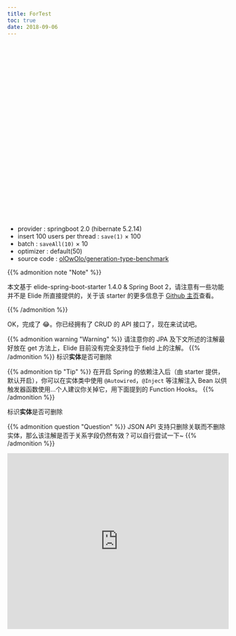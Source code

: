```yaml
---
title: ForTest
toc: true
date: 2018-09-06
---
```

<script src="https://cdn.jsdelivr.net/npm/echarts@4.0.4/dist/echarts.common.min.js" integrity="sha256-CRtw4pUXzFosdt4rnjf2ZPyVHH48Rsd5ddXe6jZ6iPM=" crossorigin="anonymous"></script>
<div id="benchmark-chart" style="width: 100%;height: 400px;margin: auto;"></div>
<script>
var benchmarkChart = echarts.init(document.getElementById('benchmark-chart'));
var serial = {
  type: 'bar'
};
var option = {
  legend: {selected: {}},
  tooltip: {},
  dataset: {
    dimensions: ['ops', 'identity', 'identity+batch', 'sequence', 'sequence+optimizer', 'sequence+batch', 'sequence+optimizer+batch', 'table', 'table+optimizer', 'table+batch', 'table+optimizer+batch'],
    source: [
      {ops: '1 thread', 'identity': 280, 'identity+batch': 105, 'sequence': 354, 'sequence+optimizer': 294, 'sequence+batch': 104, 'sequence+optimizer+batch': 44, 'table': 650, 'table+optimizer': 295, 'table+batch': 361, 'table+optimizer+batch': 49},
      {ops: '2 threads', 'identity': 369, 'identity+batch': 143, 'sequence': 476, 'sequence+optimizer': 403, 'sequence+batch': 164, 'sequence+optimizer+batch': 71, 'table': 833, 'table+optimizer': 408, 'table+batch': 576, 'table+optimizer+batch': 85},
      {ops: '4 threads', 'identity': 548, 'identity+batch': 218, 'sequence': 670, 'sequence+optimizer': 537, 'sequence+batch': 204, 'sequence+optimizer+batch': 95, 'table': 1454, 'table+optimizer': 547, 'table+batch': 1101, 'table+optimizer+batch': 101},
      {ops: '8 threads', 'identity': 607, 'identity+batch': 274, 'sequence': 767, 'sequence+optimizer': 633, 'sequence+batch': 252, 'sequence+optimizer+batch': 123, 'table': 4260, 'table+optimizer': 643, 'table+batch': 2409, 'table+optimizer+batch': 138},
      {ops: '16 threads', 'identity': 805, 'identity+batch': 404, 'sequence': 1084, 'sequence+optimizer': 858, 'sequence+batch': 417, 'sequence+optimizer+batch': 193, 'table': 6573, 'table+optimizer': 936, 'table+batch': 5097, 'table+optimizer+batch': 257}
    ]
  },
  xAxis: {type: 'category'},
  yAxis: {},
  series: [
    serial,
    serial,
    serial,
    serial,
    serial,
    serial,
    serial,
    serial,
    serial,
    serial
  ]
};
option.dataset.dimensions.filter(function(value) {
  return value !== 'ops' && value !== 'identity' && value !== 'sequence' && value !== 'table';
}).forEach(function(item) {
  option.legend.selected[item] = false;
});
benchmarkChart.setOption(option);
</script>

<!--more-->

- provider : springboot 2.0 (hibernate 5.2.14)
- insert 100 users per thread : `save(1)` &times; 100
- batch : `saveAll(10)` &times; 10
- optimizer : default(50)
- source code : [olOwOlo/generation-type-benchmark](https://github.com/olOwOlo/generation-type-benchmark)


{{% admonition note "Note" %}}

本文基于 elide-spring-boot-starter 1.4.0 & Spring Boot 2，请注意有一些功能并不是 Elide 所直接提供的，关于该 starter 的更多信息于 [Github 主页](https://github.com/illyasviel/elide-spring-boot)查看。

{{% /admonition %}}


OK，完成了 😂。你已经拥有了 CRUD 的 API 接口了，现在来试试吧。

{{% admonition warning "Warning" %}}
请注意你的 JPA 及下文所述的注解最好放在 get 方法上，Elide 目前没有完全支持位于 field 上的注解。
{{% /admonition %}}
标识**实体**是否可删除


{{% admonition tip "Tip" %}}
在开启 Spring 的依赖注入后（由 starter 提供，默认开启），你可以在实体类中使用 `@Autowired`，`@Inject` 等注解注入 Bean 以供触发器函数使用...个人建议你关掉它，用下面提到的 Function Hooks。
{{% /admonition %}}



标识**实体**是否可删除

{{% admonition question "Question" %}}
JSON API 支持只删除关联而不删除实体，那么该注解是否于关系字段仍然有效？可以自行尝试一下~
{{% /admonition %}}


<iframe id="embed_dom" name="embed_dom" frameborder="0" style="display:block;width:100%; height:400px;" src="https://www.processon.com/embed/mind/5ad211b6e4b0518eacaf908f"></iframe>
